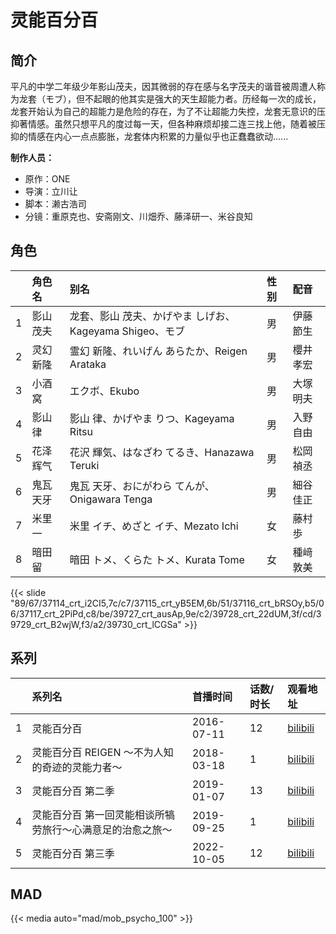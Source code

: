 # 灵能百分百


## 简介

平凡的中学二年级少年影山茂夫，因其微弱的存在感与名字茂夫的谐音被周遭人称为龙套（モブ），但不起眼的他其实是强大的天生超能力者。历经每一次的成长，龙套开始认为自己的超能力是危险的存在，为了不让超能力失控，龙套无意识的压抑著情感。虽然只想平凡的度过每一天，但各种麻烦却接二连三找上他，随着被压抑的情感在内心一点点膨胀，龙套体内积累的力量似乎也正蠢蠢欲动......

**制作人员：**
- 原作：ONE
- 导演：立川让
- 脚本：濑古浩司
- 分镜：重原克也、安斋刚文、川畑乔、藤泽研一、米谷良知

## 角色

|     |   角色名   |   别名  | 性别 |  配音  |
|:--- |:------  |:----      |:---  |:--   |
| 1 | 影山茂夫 | 龙套、影山 茂夫、かげやま しげお、Kageyama Shigeo、モブ | 男 | 伊藤節生 |
| 2 | 灵幻新隆 | 霊幻 新隆、れいげん あらたか、Reigen Arataka | 男 | 櫻井孝宏 |
| 3 | 小酒窝 | エクボ、Ekubo | 男 | 大塚明夫 |
| 4 | 影山律 | 影山 律、かげやま りつ、Kageyama Ritsu | 男 | 入野自由 |
| 5 | 花泽辉气 | 花沢 輝気、はなざわ てるき、Hanazawa Teruki | 男 | 松岡禎丞 |
| 6 | 鬼瓦天牙 | 鬼瓦 天牙、おにがわら てんが、Onigawara Tenga | 男 | 細谷佳正 |
| 7 | 米里一 | 米里 イチ、めざと イチ、Mezato Ichi | 女 | 藤村歩 |
| 8 | 暗田留 | 暗田 トメ、くらた トメ、Kurata Tome | 女 | 種﨑敦美 |

{{< slide "89/67/37114_crt_i2CI5,7c/c7/37115_crt_yB5EM,6b/51/37116_crt_bRSOy,b5/06/37117_crt_2PiPd,c8/be/39727_crt_ausAp,9e/c2/39728_crt_22dUM,3f/cd/39729_crt_B2wjW,f3/a2/39730_crt_lCGSa" >}}

## 系列

|     |   系列名   |   首播时间  | 话数/时长  | 观看地址 |
|:---  |:------    |:----      |:---       |:---  |
| 1 | 灵能百分百 | 2016-07-11 | 12 | [bilibili](https://www.bilibili.com/bangumi/play/ss5058)  |
| 2 | 灵能百分百 REIGEN ～不为人知的奇迹的灵能力者～ | 2018-03-18 | 1 | [bilibili](https://www.bilibili.com/bangumi/play/ss23833)  |
| 3 | 灵能百分百 第二季 | 2019-01-07 | 13 | [bilibili](https://www.bilibili.com/bangumi/play/ss26297)  |
| 4 | 灵能百分百 第一回灵能相谈所犒劳旅行～心满意足的治愈之旅～ | 2019-09-25 | 1 | [bilibili](https://www.bilibili.com/bangumi/play/ss28610)  |
| 5 | 灵能百分百 第三季 | 2022-10-05 | 12 | [bilibili](https://www.bilibili.com/bangumi/play/ss43141)  |


## MAD

{{< media  auto="mad/mob_psycho_100"  >}}

